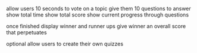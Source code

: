 allow users 10 seconds to vote on a topic
give them 10 questions to answer
show total time
show total score
show current progress through questions

once finished
display winner and runner ups
give winner an overall score that perpetuates

optional
allow users to create their own quizzes
